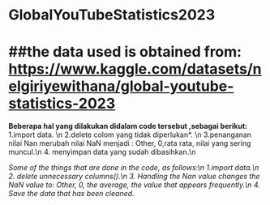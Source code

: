 # GlobalYouTubeStatistics2023
##the data used is obtained from: https://www.kaggle.com/datasets/nelgiriyewithana/global-youtube-statistics-2023
==================================================================

**Beberapa hal yang dilakukan didalam code tersebut ,sebagai berikut:**
1.import data. \n
2.delete colom yang tidak diperlukan*. \n
3.penanganan nilai Nan merubah nilai NaN menjadi : Other, 0,rata rata, nilai yang sering muncul.\n
4. menyimpan data yang sudah dibasihkan.\n

*Some of the things that are done in the code, as follows:\n
1.import data.\n
2. delete unnecessary columns().\n
3. Handling the Nan value changes the NaN value to: Other, 0, the average, the value that appears frequently.\n
4. Save the data that has been cleaned.*
